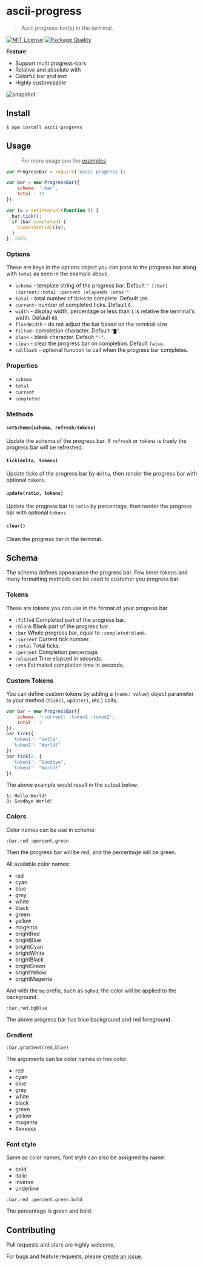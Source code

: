 # ascii-progress

> Ascii progress-bar(s) in the terminal.

[![MIT License](https://img.shields.io/badge/license-MIT_License-green.svg?style=flat-square)](https://github.com/bubkoo/ascii-progress/blob/master/LICENSE)
[![Package Quality](http://npm.packagequality.com/shield/ascii-progress.svg)](http://packagequality.com/#?package=ascii-progress)


**Feature**:

- Support multi progress-bars
- Relative and absolute with
- Colorful bar and text
- Highly customizable


![snapshot](https://raw.githubusercontent.com/bubkoo/ascii-progress/master/snapshot.gif)


## Install

```
$ npm install ascii-progress
```

## Usage

> For more usage see the [examples](https://github.com/bubkoo/ascii-progress/blob/master/examples)

```javascript
var ProgressBar = require('ascii-progress');

var bar = new ProgressBar({ 
    schema: ':bar',
    total : 10 
});

var iv = setInterval(function () {
  bar.tick();
  if (bar.completed) {
    clearInterval(iv);
  }
}, 100);
```


### Options

These are keys in the options object you can pass to the progress bar along with
`total` as seen in the example above.


- `schema` - template string of the progress bar. Default `" [:bar] :current/:total :percent :elapseds :etas'"`.
- `total` - total number of ticks to complete. Default `100`.
- `current`- number of completed ticks. Default `0`.
- `width` - display width, percentage or less than `1` is relative the terminal's width. Default `60`.
- `fixedWidth` - do not adjust the bar based on the terminal size
- `filled`- completion character. Default `"▇"`.
- `blank` - blank character. Default `"-"`.
- `clean` - clear the progress bar on completion. Default `false`.
- `callback` -  optional function to call when the progress bar completes.


### Properties
 
 - `schema`
 - `total`
 - `current`
 - `completed`

### Methods

#### `setSchema(schema, refresh/tokens)`

Update the schema of the progress bar. If `refresh` or `tokens` is truely the progress bar will be refreshed.

#### `tick(delta, tokens)` 

Update ticks of the progress bar by `delta`, then render the progress bar with optional `tokens`.

#### `update(ratio, tokens)` 

Update the progress bar to `ratio` by percentage, then render the progress bar with optional `tokens`.

#### `clear()` 

Clean the progress bar in the terminal.


## Schema

The schema defines appearance the progress bar. Few inner tokens and many 
formatting methods can be used to customer you progress bar.  

### Tokens

These are tokens you can use in the format of your progress bar.

- `:filled` Completed part of the progress bar.
- `:blank` Blank part of  the progress bar.
- `:bar` Whole progress bar, equal to `:completed:blank`.
- `:current` Current tick number.
- `:total` Total ticks.
- `:percent` Completion percentage.
- `:elapsed` Time elapsed in seconds.
- `:eta` Estimated completion time in seconds.

### Custom Tokens

You can define custom tokens by adding a `{name: value}` object parameter to your method (`tick()`, `update()`, etc.) calls.

```javascript
var bar = new ProgressBar({
    schema: ':current: :token1 :token2',
    total : 3 
});
bar.tick({
  'token1': "Hello",
  'token2': "World!"
})
bar.tick(2, {
  'token1': "Goodbye",
  'token2': "World!"
})
```

The above example would result in the output below.

```
1: Hello World!
3: Goodbye World!
```

### Colors

Color names can be use in schema:

```
:bar.red :percent.green
```

Then the progress bar will be red, and the percentage will be green.

All available color names:

- red
- cyan
- blue
- grey
- white
- black
- green
- yellow
- magenta
- brightRed
- brightBlue
- brightCyan
- brightWhite
- brightBlack
- brightGreen
- brightYellow
- brightMagenta

And with the `bg` prefix, such as `bgRed`, the color will be applied to the background.

```
:bar.red.bgBlue
```

The above progress bar has blue background and red foreground.

### Gradient

```
:bar.gradient(red,blue)
```

The arguments can be color names or hex color:

- red
- cyan
- blue
- grey
- white
- black
- green
- yellow
- magenta
- \#xxxxxx


### Font style

Same as color names, font style can also be assigned by name:

- bold
- italic
- inverse
- underline

```
:bar.red :percent.green.bold
```

The percentage is green and bold.


## Contributing

Pull requests and stars are highly welcome.

For bugs and feature requests, please [create an issue](https://github.com/bubkoo/ascii-progress/issues/new).

